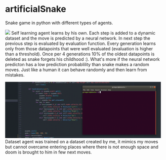 # artificialSnake
Snake game in python with different types of agents.

![](gifs/selfLearningAgent.gif)
Self learning agent learns by his own. Each step is added to a dynamic dataset and the move is predicted by a neural network. In next step the previous step is evaluated by evaluation function. Every generation learns only from those datapoints that were well evaluated (evaluation is higher than a threshold). Once per 4 generations 10% of the oldest datapoints is deleted as snake forgets his childhood :). What's more if the neural network predicton has a low prediction probablility than snake makes a random moves. Just like a human it can behave randomly and then learn from mistakes.

![](gifs/datasetAgent.gif)
Dataset agent was trained on a dataset created by me, it mimics my moves but cannot overcame entering places where there is not enough space and doom is brought to him in few next moves.

